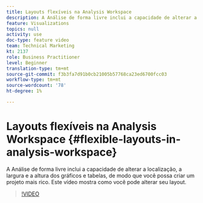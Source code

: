 ```yaml
---
title: Layouts flexíveis na Analysis Workspace
description: A Análise de forma livre inclui a capacidade de alterar a localização, a largura e a altura dos gráficos e tabelas, de modo que você possa criar um projeto mais rico. Este vídeo mostra como você pode alterar seu layout.
feature: Visualizations
topics: null
activity: use
doc-type: feature video
team: Technical Marketing
kt: 2137
role: Business Practitioner
level: Beginner
translation-type: tm+mt
source-git-commit: f3b3fa7d91b0cb21005b57768ca23ed6700fcc03
workflow-type: tm+mt
source-wordcount: '78'
ht-degree: 1%

---
```



# Layouts flexíveis na Analysis Workspace {#flexible-layouts-in-analysis-workspace}

 A Análise de forma livre inclui a capacidade de alterar a localização, a largura e a altura dos gráficos e tabelas, de modo que você possa criar um projeto mais rico. Este vídeo mostra como você pode alterar seu layout.

>[!VIDEO](https://video.tv.adobe.com/v/24706/?quality=12)
